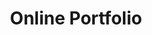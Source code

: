 ---
title: 'Online Portfolio'
type: 'personal project'
affiliation:
year: '2025'
images: []
imageHeight: 300px
skills: ['HTML', 'Astro Framework', 'CSS', 'Javascript', 'UI/UX']
videoLink: ""
github: "https://github.com/Norange01/Portfolio"
links: []
linkTitles: []
linkTypes: []
description: You are here! Used Javascript and CSS for the first time to create my very own portfolio.
---